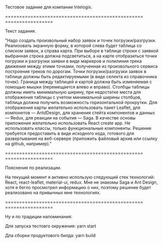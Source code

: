 Тестовое задание для компании Intelogis.


================================================= =================

Текст задания.

"Надо создать произвольный набор заявок и точек погрузки/разгрузки. Реализовать экранную форму, в которой слева будет таблица со списком заявок, а справа карта. При выборе в таблице строки с заявкой выбранная строка должна подсветиться, а на карте отобразиться точки погрузки и разгрузки заявки в виде маркеров и полилиния трека движения между этими точками, полученная из произвольного сервиса построения треков по дорогам. Точки погрузки/разгрузки заявок в таблице должны быть редактируемыми (в виде селекта из справочника точек). Граница между таблицей и картой должна быть изменяемая с помощью мышки (перемещается влево и вправо). Столбцы таблицы должны иметь минимальную ширину, при недостатке места для отображения таблицы с учетом минимальной ширины столбцов, таблица должна получить возможность горизонтальной прокрутки.
Для отображения карты желательно использовать пакет Leaflet, для компонетов — AntdDesign, для хранения стейта компонентов и данных — Redux, для реакции на события — Saga. В качестве основы приложения желательно использовать React create app. Не использовать классы, только функциональные компоненты.
Решение требуется предоставить в виде исходного кода, готового для развертывания на веб-сервере (приложить файловый архив или ссылку на github, например)."

================================================= =================

Пояснения по реализации.

На текущий момент я активно использую следующий стек технологий: React, react-leaflet, material-ui, redux. Мне не знакомы Saga и Ant Design, хотя я бегло просмотрел информацию о них, поэтому решение будет реализовано на привычных мне технологиях.

================================================= =================

Ну и по традиции напоминания:

Для запуска тестовго окружения:
yarn start  

Дла сборки продуктового билда:
yarn build
